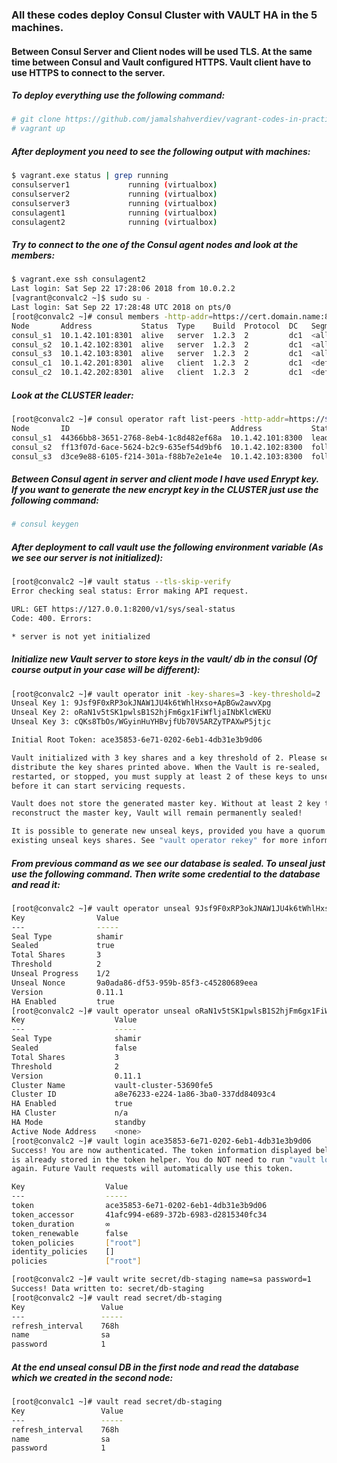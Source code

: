 ### All these codes deploy Consul Cluster with VAULT HA in the 5 machines. 

#### Between Consul Server and Client nodes will be used TLS. At the same time between Consul and Vault configured HTTPS. Vault client have to use HTTPS to connect to the server.

##### To deploy everything use the following command:
```bash
# git clone https://github.com/jamalshahverdiev/vagrant-codes-in-practice.git && cd vagrant-codes-in-practice/vault-ha-with-consul-cluster
# vagrant up
```

##### After deployment you need to see the following output with machines:
```bash
$ vagrant.exe status | grep running
consulserver1             running (virtualbox)
consulserver2             running (virtualbox)
consulserver3             running (virtualbox)
consulagent1              running (virtualbox)
consulagent2              running (virtualbox)
```

##### Try to connect to the one of the Consul agent nodes and look at the members:
```bash
$ vagrant.exe ssh consulagent2
Last login: Sat Sep 22 17:28:06 2018 from 10.0.2.2
[vagrant@convalc2 ~]$ sudo su -
Last login: Sat Sep 22 17:28:48 UTC 2018 on pts/0
[root@convalc2 ~]# consul members -http-addr=https://cert.domain.name:8500
Node       Address           Status  Type    Build  Protocol  DC   Segment
consul_s1  10.1.42.101:8301  alive   server  1.2.3  2         dc1  <all>
consul_s2  10.1.42.102:8301  alive   server  1.2.3  2         dc1  <all>
consul_s3  10.1.42.103:8301  alive   server  1.2.3  2         dc1  <all>
consul_c1  10.1.42.201:8301  alive   client  1.2.3  2         dc1  <default>
consul_c2  10.1.42.202:8301  alive   client  1.2.3  2         dc1  <default>
```

##### Look at the CLUSTER leader:
```bash
[root@convalc2 ~]# consul operator raft list-peers -http-addr=https://$3:8500
Node       ID                                    Address           State     Voter  RaftProtocol
consul_s1  44366bb8-3651-2768-8eb4-1c8d482ef68a  10.1.42.101:8300  leader    true   3
consul_s2  ff13f07d-6ace-5624-b2c9-635ef54d9bf6  10.1.42.102:8300  follower  true   3
consul_s3  d3ce9e88-6105-f214-301a-f88b7e2e1e4e  10.1.42.103:8300  follower  true   3
```

##### Between Consul agent in server and client mode I have used Enrypt key. If you want to generate the new encrypt key in the CLUSTER just use the following command:
```bash
# consul keygen
```

##### After deployment to call vault use the following environment variable (As we see our server is not initialized):
```bash
[root@convalc2 ~]# vault status --tls-skip-verify
Error checking seal status: Error making API request.

URL: GET https://127.0.0.1:8200/v1/sys/seal-status
Code: 400. Errors:

* server is not yet initialized
```

##### Initialize new Vault server to store keys in the vault/ db in the consul (Of course output in your case will be different):
```bash
[root@convalc2 ~]# vault operator init -key-shares=3 -key-threshold=2
Unseal Key 1: 9Jsf9F0xRP3okJNAW1JU4k6tWhlHxso+ApBGw2awvXpg
Unseal Key 2: oRaN1v5tSK1pwlsB1S2hjFm6gx1FiWfljaINbKlcWEKU
Unseal Key 3: cQKs8TbOs/WGyinHuYHBvjfUb70V5ARZyTPAXwP5jtjc

Initial Root Token: ace35853-6e71-0202-6eb1-4db31e3b9d06

Vault initialized with 3 key shares and a key threshold of 2. Please securely
distribute the key shares printed above. When the Vault is re-sealed,
restarted, or stopped, you must supply at least 2 of these keys to unseal it
before it can start servicing requests.

Vault does not store the generated master key. Without at least 2 key to
reconstruct the master key, Vault will remain permanently sealed!

It is possible to generate new unseal keys, provided you have a quorum of
existing unseal keys shares. See "vault operator rekey" for more information.
```

##### From previous command as we see our database is sealed. To unseal just use the following command. Then write some credential to the database and read it:
```bash
[root@convalc2 ~]# vault operator unseal 9Jsf9F0xRP3okJNAW1JU4k6tWhlHxso+ApBGw2awvXpg
Key                Value
---                -----
Seal Type          shamir
Sealed             true
Total Shares       3
Threshold          2
Unseal Progress    1/2
Unseal Nonce       9a0ada86-df53-959b-85f3-c45280689eea
Version            0.11.1
HA Enabled         true
[root@convalc2 ~]# vault operator unseal oRaN1v5tSK1pwlsB1S2hjFm6gx1FiWfljaINbKlcWEKU
Key                    Value
---                    -----
Seal Type              shamir
Sealed                 false
Total Shares           3
Threshold              2
Version                0.11.1
Cluster Name           vault-cluster-53690fe5
Cluster ID             a8e76233-e224-1a86-3ba0-337dd84093c4
HA Enabled             true
HA Cluster             n/a
HA Mode                standby
Active Node Address    <none>
[root@convalc2 ~]# vault login ace35853-6e71-0202-6eb1-4db31e3b9d06
Success! You are now authenticated. The token information displayed below
is already stored in the token helper. You do NOT need to run "vault login"
again. Future Vault requests will automatically use this token.

Key                  Value
---                  -----
token                ace35853-6e71-0202-6eb1-4db31e3b9d06
token_accessor       41afc994-e689-372b-6983-d2815340fc34
token_duration       ∞
token_renewable      false
token_policies       ["root"]
identity_policies    []
policies             ["root"]

[root@convalc2 ~]# vault write secret/db-staging name=sa password=1
Success! Data written to: secret/db-staging
[root@convalc2 ~]# vault read secret/db-staging
Key                 Value
---                 -----
refresh_interval    768h
name                sa
password            1
```


##### At the end unseal consul DB in the first node and read the database which we created in the second node:
```bash
[root@convalc1 ~]# vault read secret/db-staging
Key                 Value
---                 -----
refresh_interval    768h
name                sa
password            1
```
